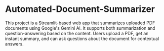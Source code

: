 # Automated-Document-Summarizer
This project is a Streamlit-based web app that summarizes uploaded PDF documents using Google's Gemini AI. It supports both summarization and question-answering based on the content. Users upload a PDF, get an instant summary, and can ask questions about the document for contextual answers.
